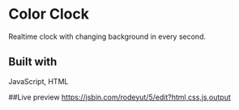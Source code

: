 # Color Clock
Realtime clock with changing background in every second.
## Built with
JavaScript, HTML

##Live preview
https://jsbin.com/rodeyut/5/edit?html,css,js,output
